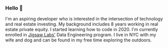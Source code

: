 ### Hello 👋

I'm an aspiring developer who is interested in the intersection of technology and real estate investing. My background includes 8 years working in real estate private equity. I started learning how to code in 2020. I'm currently enrolled in <a href="https://www.jigsawlabs.io/">Jigsaw Labs'</a> Data Engineering program. I live in NYC with my wife and dog and can be found in my free time exploring the outdoors.  
